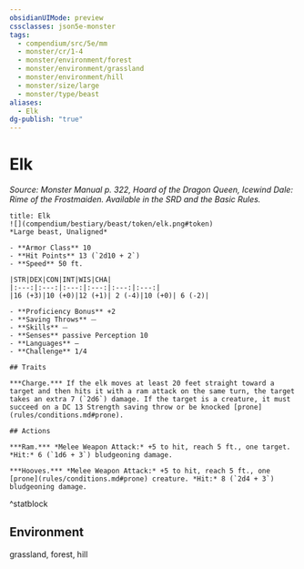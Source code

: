 ```yaml
---
obsidianUIMode: preview
cssclasses: json5e-monster
tags:
  - compendium/src/5e/mm
  - monster/cr/1-4
  - monster/environment/forest
  - monster/environment/grassland
  - monster/environment/hill
  - monster/size/large
  - monster/type/beast
aliases:
  - Elk
dg-publish: "true"
---
```

# Elk
*Source: Monster Manual p. 322, Hoard of the Dragon Queen, Icewind Dale: Rime of the Frostmaiden. Available in the SRD and the Basic Rules.*  

```ad-statblock
title: Elk
![](compendium/bestiary/beast/token/elk.png#token)
*Large beast, Unaligned*

- **Armor Class** 10 
- **Hit Points** 13 (`2d10 + 2`)
- **Speed** 50 ft.

|STR|DEX|CON|INT|WIS|CHA|
|:---:|:---:|:---:|:---:|:---:|:---:|
|16 (+3)|10 (+0)|12 (+1)| 2 (-4)|10 (+0)| 6 (-2)|

- **Proficiency Bonus** +2
- **Saving Throws** ⏤
- **Skills** ⏤
- **Senses** passive Perception 10
- **Languages** —
- **Challenge** 1/4

## Traits

***Charge.*** If the elk moves at least 20 feet straight toward a target and then hits it with a ram attack on the same turn, the target takes an extra 7 (`2d6`) damage. If the target is a creature, it must succeed on a DC 13 Strength saving throw or be knocked [prone](rules/conditions.md#prone).

## Actions

***Ram.*** *Melee Weapon Attack:* +5 to hit, reach 5 ft., one target. *Hit:* 6 (`1d6 + 3`) bludgeoning damage.

***Hooves.*** *Melee Weapon Attack:* +5 to hit, reach 5 ft., one [prone](rules/conditions.md#prone) creature. *Hit:* 8 (`2d4 + 3`) bludgeoning damage.
```
^statblock

## Environment

grassland, forest, hill